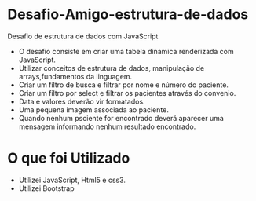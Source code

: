# Desafio-Amigo-estrutura-de-dados
Desafio de estrutura de dados com JavaScript
- O desafio consiste em criar uma tabela dinamica renderizada com JavaScript.
- Utilizar conceitos de estrutura de dados, manipulação de arrays,fundamentos da linguagem.
- Criar um filtro de busca e filtrar por nome e número do paciente.
- Criar um filtro por select e filtrar os pacientes através do convenio.
- Data e valores deverão vir formatados.
- Uma pequena imagem associada ao paciente.
- Quando nenhum psciente for encontrado deverá aparecer uma mensagem informando nenhum resultado encontrado.

# O que foi Utilizado
- Utilizei JavaScript, Html5 e css3.
- Utilizei Bootstrap 
